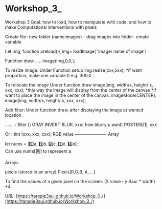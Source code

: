 # Workshop_3_

Workshop 3
Goal: how to load, how to manipulate with code, and how to make Computational interventions with pixels

Create file- new folder (name:images) - drag images into folder- create variable

Let img;
function preload(){
img= loadImage( ‘image/ name of image’)


Function draw
…..
image(img,0,0,); 

To resize Image:
Under Function setup
img.resize(xxx,xxx);
*if want proportion, make one variable 0 e.g. 300,0

To relocate the image
Under function draw
image(img, width/x, height/ x, xxx, xxx);
*this way the image will display from the center of the canvas
*if want to place the image in the center of the canvas:
imageMode(CENTER);
image(img, width/x, height/ x, xxx, xxx);

Add filter:
Under function draw, after displaying the image at wanted location.

…….
: filter ()
GRAY
INVERT
BLUR, xxx( how blurry u want)
POSTERIZE, xxx

Or 
: tint (xxx, xxx, xxx); 
RGB value
———————-
Array

let nums = [0️⃣a, 1️⃣b, 2️⃣c, 3️⃣d, 4️⃣e];   
Can use nums[0️⃣] to represent a

Arrays

pixels (stored in an array)
Pixels[R,G,B, A…..]

To find the values of a given pixel on the screen:
(X value+ y Baur * width) *4

URL: [https://taropie3sui.github.io/Workshop_3_/](https://taropie3sui.github.io/Workshop_3_/)
